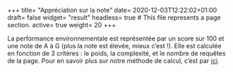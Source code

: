 +++
title= "Appréciation sur la note"
date= 2020-12-03T12:22:02+01:00
draft= false
widget= "result"
headless= true  # This file represents a page section.
active= true
weight= 20
+++

[//]: # "TODO: le texte doit changer en fonction du résultat"

La performance environnementale est représentée par un score sur 100 et une note de A à G (plus la note est élevée,
mieux c’est !). Elle est calculée en fonction de 3 critères : le poids, la complexité, et le nombre de requêtes de la
page. Pour en savoir plus sur notre méthode de calcul, c’est par [ici](/method).
